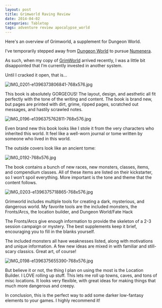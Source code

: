 ```yaml
---
layout: post
title: Grimworld Raving Review
date: 2014-04-02
categories: Tabletop
tags: adventure review apocalypse_world
---
```

Here's an overview of Grimworld, a supplement for Dungeon World.

I’ve temporarily stepped away from [Dungeon World]({{site.url}}/david/extremely-interesting-role-playing-games#dungeon-world) to pursue [Numenera]({{site.url}}/david/extremely-interesting-role-playing-games#numenera). 

As such, when my copy of [GrimWorld](http://www.boldlygames.com/grimworld) arrived recently, I was a little bit disappointed that I’m currently invested in another system.

Until I cracked it open, that is…

![IMG_0201-e1396373806841-768x576.jpg]({{site.url}}/images/posts/IMG_0201-e1396373806841-768x576.jpg)

This book is absolutely GORGEOUS! The layout, design, and aesthetic all fit perfectly with the tone of the writing and content. The book is brand new, but pages are printed with dirt, grime, ripped pages, scratched out messages, and hastily scrawled notes.

![IMG_0196-e1396375762811-768x576.jpg]({{site.url}}/images/posts/IMG_0196-e1396375762811-768x576.jpg)

Even brand new this book looks like I stole it from the very characters who inherited this world. It feel like a well-worn journal or tome written by someone who lived in this world.

The outside covers look like an ancient tome:

![IMG_0192-768x576.jpg]({{site.url}}/images/posts/IMG_0192-768x576.jpg)

The book contains a bunch of new races, new monsters, classes, items, and compendium classes. All of these items are listed on their kickstarter, so I won’t spoil everything. More important is the tone and theme that the content follows.

![IMG_0203-e1396375718865-768x576.jpg]({{site.url}}/images/posts/IMG_0203-e1396375718865-768x576.jpg)

Grimworld includes multiple tools for creating a dark, mysterious, and dangerous world.  My favorite tools are the included monsters, the Fronts/Arcs, the location builder, and Dungeon World/Fate Hack

The Fronts/Arcs give enough information to provide the skeleton of a 2-3 session campaign or mystery. The best supplements keep it brief, encouraging you to fill in the blanks yourself.

The included monsters all have weaknesses listed, along with motivations and unique information. A few new ideas are mixed in with familiar and still-scary classics. Great art, of course!

![IMG_0198-e1396375655390-768x576.jpg]({{site.url}}/images/posts/IMG_0198-e1396375655390-768x576.jpg)

But believe it or not, the thing I plan on using the most is the Location Builder. I LOVE rolling up stuff. This lets me roll up towns, caves, and tons of misc locations. It looks very flexible, with great ideas for making things that much more dangerous and creepy.

In conclusion, this is the perfect way to add some darker low-fantasy elements to your games. I highly recommend it!